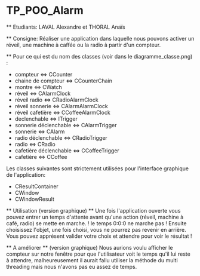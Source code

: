 # TP_POO_Alarm
 
 ** Etudiants: LAVAL Alexandre et THORAL Anaïs
 
 ** Consigne: Réaliser une application dans laquelle nous pouvons activer un réveil, une machine à caffée ou la radio à partir d'un compteur. 

 ** Pour ce qui est du nom des classes (voir dans le diagramme_classe.png) :
 - compteur <=> CCounter
 - chaine de compteur <=> CCounterChain
 - montre <=> CWatch
 - réveil <=> CAlarmClock
 - réveil radio <=> CRadioAlarmClock
 - réveil sonnerie <=> CAlarmAlarmClock
 - réveil cafetière <=> CCoffeeAlarmClock
 - declenchable <=> ITrigger
 - sonnerie déclenchable <=> CAlarmTrigger
 - sonnerie <=> CAlarm
 - radio déclenchable <=> CRadioTrigger
 - radio <=> CRadio
 - cafetière déclenchable <=> CCoffeeTrigger
 - cafetière <=> CCoffee
 
 Les classes suivantes sont strictement utilisées pour l'interface graphique de l'application: 
 - CResultContainer
 - CWindow
 - CWindowResult

** Utilisation (version graphique) **
Une fois l'application ouverte vous pouvez entrer un temps d'attente avant qu'une action (réveil, machine à café, radio) se mette en marche. ! le temps 0:0:0 ne marche pas !
Ensuite choisissez l'objet, une fois choisi, vous ne pourrez pas revenir en arrière. 
Vous pouvez apprésent valider votre choix et attendre pour voir le résultat !

** A améliorer **
(version graphique) Nous aurions voulu afficher le compteur sur notre fenêtre pour que l'utilisateur voit le temps qu'il lui reste à attendre, malheureusement il aurait fallu utiliser la méthode du multi threading mais nous n'avons pas eu assez de temps.
